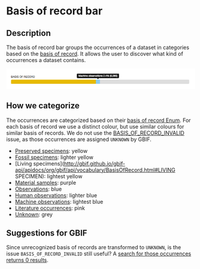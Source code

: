 # Basis of record bar

## Description

The basis of record bar groups the occurrences of a dataset in categories based on the [basis of record](http://gbif.github.io/gbif-api/apidocs/org/gbif/api/vocabulary/BasisOfRecord.html). It allows the user to discover what kind of occurrences a dataset contains.

![screenshot](../images/features/basis-of-record-bar-0debafd0-6c8a-11de-8225-b8a03c50a862.png)

## How we categorize

The occurrences are categorized based on their [basis of record Enum](http://gbif.github.io/gbif-api/apidocs/org/gbif/api/vocabulary/BasisOfRecord.html). For each basis of record we use a distinct colour, but use similar colours for similar basis of records. We do not use the [BASIS_OF_RECORD_INVALID](http://gbif.github.io/gbif-api/apidocs/org/gbif/api/vocabulary/OccurrenceIssue.html#BASIS_OF_RECORD_INVALID) issue, as those occurrences are assigned `UNKNOWN` by GBIF.

* [Preserved specimens](http://gbif.github.io/gbif-api/apidocs/org/gbif/api/vocabulary/BasisOfRecord.html#PRESERVED_SPECIMEN): yellow
* [Fossil specimens](http://gbif.github.io/gbif-api/apidocs/org/gbif/api/vocabulary/BasisOfRecord.html#FOSSIL_SPECIMEN): lighter yellow
* [Living specimens](http://gbif.github.io/gbif-api/apidocs/org/gbif/api/vocabulary/BasisOfRecord.html#LIVING SPECIMEN): lightest yellow
* [Material samples](http://gbif.github.io/gbif-api/apidocs/org/gbif/api/vocabulary/BasisOfRecord.html#MATERIAL_SAMPLE): purple
* [Observations](http://gbif.github.io/gbif-api/apidocs/org/gbif/api/vocabulary/BasisOfRecord.html#OBSERVATION): blue
* [Human observations](http://gbif.github.io/gbif-api/apidocs/org/gbif/api/vocabulary/BasisOfRecord.html#HUMAN_OBSERVATION): lighter blue
* [Machine observations](http://gbif.github.io/gbif-api/apidocs/org/gbif/api/vocabulary/BasisOfRecord.html#MACHINE_OBSERVATION): lightest blue
* [Literature occurrences](http://gbif.github.io/gbif-api/apidocs/org/gbif/api/vocabulary/BasisOfRecord.html#LITERATURE): pink
* [Unknown](http://gbif.github.io/gbif-api/apidocs/org/gbif/api/vocabulary/BasisOfRecord.html#UNKNOWN): grey

## Suggestions for GBIF

Since unrecognized basis of records are transformed to `UNKNOWN`, is the issue `BASIS_OF_RECORD_INVALID` still useful? A [search for those occurrences returns 0 results](http://www.gbif.org/occurrence/search?ISSUE=BASIS_OF_RECORD_INVALID).
